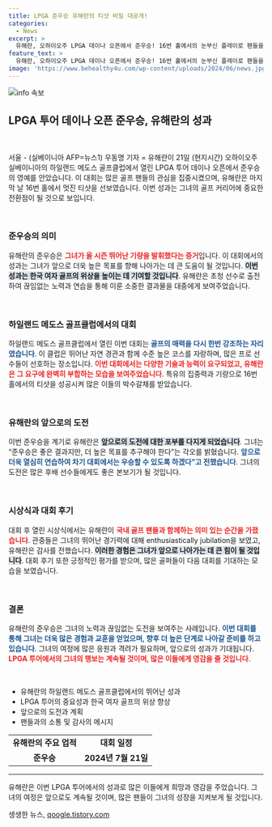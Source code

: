 ```yaml
---
title: LPGA 준우승 유해란의 티샷 비밀 대공개!
categories:
  - News
excerpt: >
  유해란, 오하이오주 LPGA 데이나 오픈에서 준우승! 16번 홀에서의 눈부신 플레이로 팬들을 감동시킨 그녀의 여정을 확인하세요!
feature_text: >
  유해란, 오하이오주 LPGA 데이나 오픈에서 준우승! 16번 홀에서의 눈부신 플레이로 팬들을 감동시킨 그녀의 여정을 확인하세요!
image: 'https://www.behealthy4u.com/wp-content/uploads/2024/06/news.jpg'
---
```


<p><img src="https://www.behealthy4u.com/wp-content/uploads/2024/06/news.jpg" alt="info 속보" /></p>

<h2>LPGA 투어 데이나 오픈 준우승, 유해란의 성과</h2>

<p data-ke-size="size16">&nbsp;</p>

<p>서울 - (실베이니아 AFP=뉴스1) 우동명 기자 = 유해란이 21일 (현지시간) 오하이오주 실베이니아의 하일랜드 메도스 골프클럽에서 열린 LPGA 투어 데이나 오픈에서 준우승의 영예를 안았습니다. 이 대회는 많은 골프 팬들의 관심을 집중시켰으며, 유해란은 마지막 날 16번 홀에서 멋진 티샷을 선보였습니다. 이번 성과는 그녀의 골프 커리어에 중요한 전환점이 될 것으로 보입니다. </p>

<p data-ke-size="size16">&nbsp;</p>

<h3>준우승의 의미</h3>

<p>유해란의 준우승은 <b><span style="color: #ee2323;">그녀가 올 시즌 뛰어난 기량을 발휘했다는 증거</span></b>입니다. 이 대회에서의 성과는 그녀가 앞으로 더욱 높은 목표를 향해 나아가는 데 큰 도움이 될 것입니다. <b><span style="background-color: #21538527;">이번 성과는 한국 여자 골프의 위상을 높이는 데 기여할 것입니다</span></b>. 유해란은 초청 선수로 출전하여 끊임없는 노력과 연습을 통해 이룬 소중한 결과물을 대중에게 보여주었습니다.</p>

<p data-ke-size="size16">&nbsp;</p>

<h3>하일랜드 메도스 골프클럽에서의 대회</h3>

<p>하일랜드 메도스 골프클럽에서 열린 이번 대회는 <b><span style="color: #1a5490;">골프의 매력을 다시 한번 강조하는 자리였습니다</span></b>. 이 클럽은 뛰어난 자연 경관과 함께 수준 높은 코스를 자랑하며, 많은 프로 선수들이 선호하는 장소입니다. <b><span style="color: #ee2323;">이번 대회에서는 다양한 기술과 능력이 요구되었고, 유해란은 그 요구에 완벽히 부합하는 모습을 보여주었습니다</span></b>. 특유의 집중력과 기량으로 16번 홀에서의 티샷을 성공시켜 많은 이들의 박수갈채를 받았습니다.</p>

<p data-ke-size="size16">&nbsp;</p>

<h3>유해란의 앞으로의 도전</h3>

<p>이번 준우승을 계기로 유해란은 <b><span style="background-color: #21538527;">앞으로의 도전에 대한 포부를 다지게 되었습니다</span></b>. 그녀는 “준우승은 좋은 결과지만, 더 높은 목표를 추구해야 한다”는 각오를 밝혔습니다. <b><span style="color: #1a5490;">앞으로 더욱 열심히 연습하여 차기 대회에서는 우승할 수 있도록 하겠다”고 전했습니다</span></b>. 그녀의 도전은 많은 후배 선수들에게도 좋은 본보기가 될 것입니다.</p>

<p data-ke-size="size16">&nbsp;</p>

<h3>시상식과 대회 후기</h3>

<p>대회 후 열린 시상식에서는 유해란이 <b><span style="color: #ee2323;">국내 골프 팬들과 함께하는 의미 있는 순간을 가졌습니다</span></b>. 관중들은 그녀의 뛰어난 경기력에 대해 enthusiastically jubilation을 보였고, 유해란은 감사를 전했습니다. <b><span style="background-color: #21538527;">이러한 경험은 그녀가 앞으로 나아가는 데 큰 힘이 될 것입니다</span></b>. 대회 후기 또한 긍정적인 평가를 받으며, 많은 골퍼들이 다음 대회를 기대하는 모습을 보였습니다.</p>

<p data-ke-size="size16">&nbsp;</p>

<h3>결론</h3>

<p>유해란의 준우승은 그녀의 노력과 끊임없는 도전을 보여주는 사례입니다. <b><span style="color: #1a5490;">이번 대회를 통해 그녀는 더욱 많은 경험과 교훈을 얻었으며, 향후 더 높은 단계로 나아갈 준비를 하고 있습니다</span></b>. 그녀의 여정에 많은 응원과 격려가 필요하며, 앞으로의 성과가 기대됩니다. <b><span style="color: #ee2323;">LPGA 투어에서의 그녀의 행보는 계속될 것이며, 많은 이들에게 영감을 줄 것입니다</span></b>. </p>

<p data-ke-size="size16">&nbsp;</p>

<ul>
    <li>유해란의 하일랜드 메도스 골프클럽에서의 뛰어난 성과</li>
    <li>LPGA 투어의 중요성과 한국 여자 골프의 위상 향상</li>
    <li>앞으로의 도전과 계획</li>
    <li>팬들과의 소통 및 감사의 메시지</li>
</ul>

<table style="width: 100%;">
    <tr>
        <td style="text-align: center; height: 17px;"><b>유해란의 주요 업적</b></td>
        <td style="text-align: center; height: 17px;"><b>대회 일정</b></td>
    </tr>
    <tr>
        <td style="text-align: center; height: 17px;"><b>준우승</b></td>
        <td style="text-align: center; height: 17px;"><b>2024년 7월 21일</b></td>
    </tr>
</table>

<hr> 

<p>유해란은 이번 LPGA 투어에서의 성과로 많은 이들에게 희망과 영감을 주었습니다. 그녀의 여정은 앞으로도 계속될 것이며, 많은 팬들이 그녀의 성장을 지켜보게 될 것입니다.</p>
생생한 뉴스, <a href="https://qoogle.tistory.com" rel="dofollow">qoogle.tistory.com</a>


